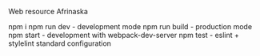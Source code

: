 Web resource Afrinaska

npm i
npm run dev - development mode
npm run build - production mode
npm start - development with webpack-dev-server
npm test - eslint + stylelint standard configuration